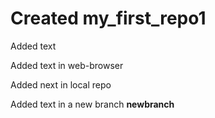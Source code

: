 ﻿# Created my_first_repo1

Added text

Added text in web-browser

Added next in local repo

Added text in a new branch **newbranch**